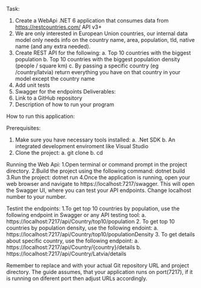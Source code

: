 Task:
1. Create a WebApi .NET 6 application that consumes data from
https://restcountries.com/ API v3+
2. We are only interested in European Union countries, our internal data model only
needs info on the country name, area, population, tld, native name (and any
extra needed).
3. Create REST API for the following:
a. Top 10 countries with the biggest population
b. Top 10 countries with the biggest population density (people / square km)
c. By passing a specific country (eg /country/latvia) return everything you
have on that country in your model except the country name
4. Add unit tests
5. Swagger for the endpoints
Deliverables:
1. Link to a GitHub repository
2. Description of how to run your program


How to run this application:

Prerequisites:
1. Make sure you have necessary tools installed:
   a. .Net SDK
   b. An integrated development enviroment like Visual Studio
2. Clone the project:
   a. git clone <repository-url>
   b. cd <project-directory>

Running the Web Api:
1.Open terminal or command prompt in the project directory.
2.Build the project using the following command: dotnet build
3.Run the project: dotnet run
4.Once the application is running, open your web browser and navigate to 
https://localhost:7217/swagger. This will open the Swagger UI, where you can test your API endpoints.
Change localhost number to your number.

Testint the endpoints:
1.To get top 10 countries by population, use the following endpoint in Swagger or any API testing tool:
  a. https://localhost:7217/api/Country/top10/population
2. To get top 10 countries by population density, use the following endoint:
  a. https://localhost:7217/api/Country/top10/populationDensity
3. To get details about specific country, use the following endpoint:
  a. https://localhost:7217/api/Country/{country}/details
  b. https://localhost:7217/api/Country/Latvia/details

Remember to replace <repository-url> and <project-directory> with your actual Git repository URL and project directory.
The guide assumes, that your application runs on port(7217), if it is running on diferent port then adjust URLs accordingly.
